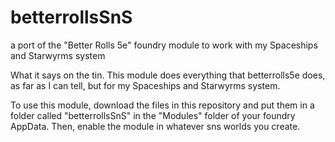 # betterrollsSnS
a port of the "Better Rolls 5e" foundry module to work with my Spaceships and Starwyrms system

What it says on the tin. This module does everything that betterrolls5e does, as far as I can tell, but for my Spaceships and Starwyrms system. 

To use this module, download the files in this repository and put them in a folder called "betterrollsSnS" in the "Modules" folder of your foundry AppData. Then, enable the module in whatever sns worlds you create.  
